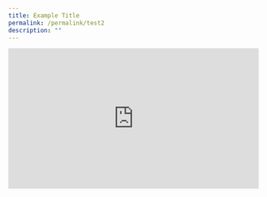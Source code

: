 ```yaml
---
title: Example Title
permalink: /permalink/test2
description: ""
---
```


<div class="video-container">
 <iframe width="853" height="315" src="https://www.youtube.com/embed/_TyJeKKQh-s?controls=0" frameborder="0" allow="accelerometer; autoplay; encrypted-media; gyroscope; picture-in-picture" allowfullscreen></iframe>
</div>



<style type="text/css"> 
	    .video-container {
      position: relative;
      padding-bottom: 56.25%; /* 16:9 */
      height: 0;
    }
    .video-container iframe {
      position: absolute;
      top: 0;
      left: 0;
      width: 100%;
      height: 100%;
    }
	</style>